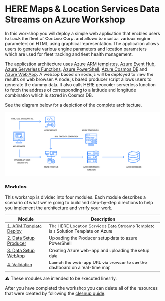 # HERE Maps & Location Services Data Streams on Azure Workshop

In this workshop you will deploy a simple web application that enables users to track the fleet of Contoso Corp. and allows to monitor various engine parameters on HTML using graphical representation. The application allows users to generate various engine parameters and location parameters which are used for fleet tracking and fleet health management. 

The application architecture uses [Azure ARM templates](https://docs.microsoft.com/en-us/azure/azure-resource-manager/resource-manager-quickstart-create-templates-use-the-portal), [Azure Event Hub](https://docs.microsoft.com/en-us/azure/event-hubs/), [Azure Serverless Functions](https://azure.microsoft.com/en-in/services/functions/), [Azure PowerShell](https://docs.microsoft.com/en-us/powershell/azure/overview?view=azps-1.8.0), [Azure Cosmos DB](https://azure.microsoft.com/en-in/services/cosmos-db/) and [Azure Web App](https://azure.microsoft.com/en-in/services/app-service/web). A webapp based on node.js will be deployed to view the results on web browser. A node.js based producer script allows users to generate the dummy data. It also calls HERE geocoder serverless function to fetch the address of corresponding to a latitude and longitude combination which is stored in Cosmos DB. 

See the diagram below for a depiction of the complete architecture. 

  ![Architecture Diagram](Images/architecture.png)

### Modules

This workshop is divided into four modules. Each module describes a scenario of
what we're going to build and step-by-step directions to help you implement the
architecture and verify your work.

| Module        | Description |
|---------------|-------------|
| [1. ARM Template Deploy][ARM Template Deploy] | The HERE Location Services Data Streams Template is a Solution Template on Azure  |
| [2. Data Setup Producer][Data_Setup_Producer] | Uploading the Producer setup data to azure PowerShell  |
| [3. Data Setup WebApp][Data_Setup_WebApp] | Creating Azure web-app and uploading the setup data  |
| [4. Validation][Validation] | Launch the web-app URL via browser to see the dashboard on a real-time map  |




:warning: These modules are intended to be executed linearly.

After you have completed the workshop you can delete all of the resources that were created by following the [cleanup guide][cleanup].




[ARM Template Deploy]:1_ARM_Template_Deploy/
[Data_Setup_Producer]:2_Data_Setup_Producer/
[Data_Setup_WebApp]:3_Data_Setup_WebApp/
[Validation]:4_Validation/
[cleanup]: 5_CleanUp/
